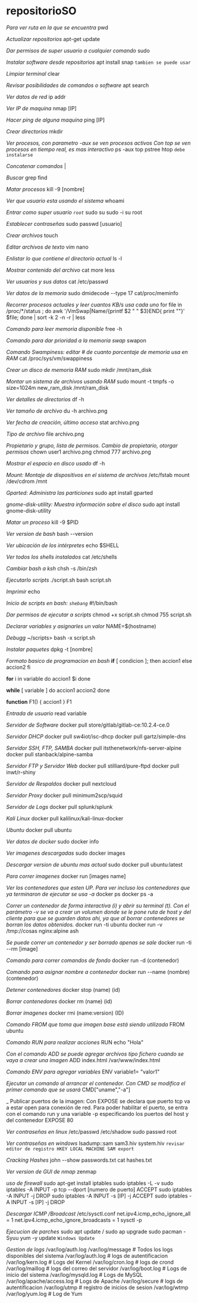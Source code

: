 # repositorioSO
_Para ver ruta en la que se encuentra_
  pwd

_Actualizar repositorios_
  apt-get update

_Dar permisos de super usuario a cualquier comando_
  sudo

_Instalar software desde repositorios_
  apt install
  snap  `tambien se puede usar`

_Limpiar terminal_
  clear

_Revisar posibilidades de comandos o software_
  apt search
  
  _Ver datos de red_
ip addr

_Ver IP de maquina_
nmap [IP]

_Hacer ping de alguna maquina_
ping [IP]

_Crear directorios_
mkdir

_Ver procesos, con parametro -aux se ven procesos activos_ 
_Con top se ven procesos en tiempo real, es mas interactivo_
ps -aux
top
pstree
htop `debe instalarse`

_Concatenar comandos_
|

_Buscar_
grep 
find 

_Matar procesos_
kill -9 [nombre]

_Ver que usuario esta usando el sistema_
whoami

_Entrar como super usuario `root`_
sudo su
sudo -i
su root

_Establecer contraseñas_
sudo passwd [usuario]

_Crear archivos_
touch

_Editar archivos de texto_
vim
nano

_Enlistar lo que contiene el directorio actual_
ls -l

_Mostrar contenido del archivo_
cat 
more
less

_Ver usuarios y sus datos_
cat /etc/passwd

_Ver datos de la memoria_
  sudo dmidecode --type 17
  cat/proc/meminfo

_Recorrer procesos actuales y leer cuantos KB/s usa cada uno_
  for file in /proc/*/status ; do awk '/VmSwap|Name/{printf $2 " " $3}END{ print ""}' $file; done | sort -k 2 -n -r | less

_Comando para leer memoria disponible_
  free -h

_Comando para dar prioridad a la memoria swap_
  swapon

_Comando Swampiness: editar # de cuanto porcentaje de memoria usa en RAM_
  cat /proc/sys/vm/swappiness
  
_Crear un disco de memoria RAM_
sudo mkdir /mnt/ram_disk

_Montar un sistema de archivos usando RAM_
sudo mount -t tmpfs -o size=1024m new_ram_disk /mnt/ram_disk

_Ver detalles de directorios_
df -h

_Ver tamaño de archivo_
  du -h archivo.png

_Ver fecha de creación, último acceso_
  stat archivo.png

_Tipo de archivo_
  file archivo.png
  
_Propietario y grupo, lista de permisos. Cambio de propietario, otorgar permisos_
  chown user1 archivo.png
  chmod 777 archivo.png 
  
_Mostrar el espacio en disco usado_ 
  df -h
  
_Mount: Montaje de dispositivos en el sistema de archivos_
  /etc/fstab 
  mount /dev/cdrom /mnt

_Gparted: Administra las particiones_
  sudo apt install gparted
  
_gnome-disk-utility: Muestra información sobre el disco_
  sudo apt install gnome-disk-utility

_Matar un proceso_
  kill -9 $PID
  
  _Ver version de bash_
  bash --version

_Ver ubicación de los intérpretes_ 
  echo $SHELL

_Ver todos los shells instalados_
  cat /etc/shells
 
_Cambiar bash a ksh_
  chsh -s /bin/zsh 

_Ejecutarlo scripts_
./script.sh
bash script.sh

_Imprimir_
echo

_Inicio de scripts en bash: `shebang`_
#!/bin/bash

_Dar permisos de ejecutar a scripts_
chmod +x script.sh
chmod 755 script.sh

_Declarar variables y asignarles un valor_
NAME=$(hostname)

_Debugg_
~/scripts> bash -x script.sh 

_Instalar paquetes_
dpkg -t [nombre]

_Formato basico de programacion en bash_
**if** [ condicion ];
then
 accion1
else
 accion2
fi

**for** i in variable
do
 accion1 $i
done

**while** [ variable ]
do
  accion1
  accion2
done

**function** F1()
{
accion1
}
F1

_Entrada de usuario_
read variable

_Servidor de Software_
  docker pull store/gitlab/gitlab-ce:10.2.4-ce.0

_Servidor DHCP_
  docker pull sw4iot/isc-dhcp
  docker pull gartz/simple-dns

_Servidor SSH, FTP, SAMBA_
  docker pull itsthenetwork/nfs-server-alpine
  docker pull stanback/alpine-samba

_Servidor FTP y Servidor Web_
  docker pull stilliard/pure-ftpd
  docker pull inwt/r-shiny

_Servidor de Respaldos_
  docker pull nextcloud

_Servidor Proxy_
  docker pull minimum2scp/squid

_Servidor de Logs_
  docker pull splunk/splunk 
  
_Kali Linux_
  docker pull kalilinux/kali-linux-docker
  
_Ubuntu_
  docker pull ubuntu
  
_Ver datos de docker_
sudo docker info

_Ver imagenes descargadas_
sudo docker images

_Descargar version de ubuntu mas actual_
sudo docker pull ubuntu:latest

_Para correr imagenes_
docker run [images name]

_Ver los contenedores que esten UP. Para ver incluso los contenedores que ya terminaron de ejecutar se usa -a_
docker ps
docker ps -a

_Correr un contenedor de forma interactiva (i) y abrir su terminal (t). Con el parámetro -v se va a crear un volumen donde se le pone ruta de host y del cliente para que se guarden datos ahi, ya que al borrar contenedores se borran los datos obtenidos._
docker run -ti ubuntu
docker run -v /tmp://cosas nginx:alpine ash

_Se puede correr un contenedor y ser borrado apenas se sale_
docker run -ti --rm [image]

_Comando para correr comandos de fondo_
docker run -d (contenedor)

_Comando para asignar nombre a contenedor_
docker run --name (nombre) (contenedor)

_Detener contenedores_
docker stop (name) (id)

_Borrar contenedores_
docker rm (name) (id)

_Borrar imagenes_
docker rmi (name:version) (ID)

_Comando FROM que toma que imagen base está siendo utilizada_
FROM ubuntu

_Comando RUN para realizar acciones_
RUN echo "Hola"

_Con el comando ADD se puede agregar archivos tipo fichero cuando se vaya a crear una imagen_
ADD index.html /var/www/index.html

_Comando ENV para agregar variables_
ENV variable1= "valor1"

_Ejecutar un comando al arrancar el contenedor. Con CMD se modifica el primer comando que se usará_
CMD["uname","-a"]

_ Publicar puertos de la imagen: Con EXPOSE se declara que puerto tcp va a estar open para conexión de red. Para poder habilitar el puerto, se entra con el comando run y una variable -p especificando los puertos del host y del contenedor
EXPOSE 80

_Ver contraseñas en linux_
  /etc/passwd
  /etc/shadow
  sudo passwd root
  
_Ver contraseñas en windows_
  lsadump::sam sam3.hiv system.hiv
  `revisar editor de registro HKEY LOCAL MACHINE SAM export`
  
_Cracking Hashes_
  john --show passwords.txt
  cat hashes.txt

_Ver version de GUI de nmap_
  zenmap

_uso de firewall_
  sudo apt-get install iptables
  sudo iptables -L -v
  sudo iptables -A INPUT -p tcp --dport [numero de puerto] ACCEPT
  sudo iptables -A INPUT -j DROP
  sudo iptables -A INPUT -s [IP] -j ACCEPT
  sudo iptables -A INPUT -s [IP] -j DROP

_Descargar ICMP /Broadcast_
/etc/sysctl.conf
net.ipv4.icmp_echo_ignore_all = 1
net.ipv4.icmp_echo_ignore_broadcasts = 1
sysctl -p

_Ejecucion de parches_
sudo apt update / sudo ap upgrade
sudo pacman -Syuu
yum -y update
`Windows Update`

_Gestion de logs_
/var/log/auth.log
/var/log/message # Todos los logs disponibles del sistema 
/var/log/auth.log # logs de autentificacion
/var/log/kern.log # Logs del Kernel
/var/log/cron.log # logs de crond 
/var/log/maillog # logs del correo del servidor
/var/log/boot.log # Logs de inicio del sistema
/var/log/mysqld.log # Logs de MySQL 
/var/log/apache/access.log # Logs de Apache
/var/log/secure # logs de autentificacion
/var/log/utmp # registro de inicios de sesion
/var/log/wtmp 
/var/log/yum.log # Log de Yum
